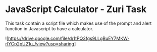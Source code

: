 # JavaScript Calculator - Zuri Task

This task contain a script file which makes use of the prompt and alert function in Javascript
to have a calculator.

![https://drive.google.com/file/d/1tPQ3fgs9LLgBuEY7MKW-rlYCp2pU21u_/view?usp=sharing]
